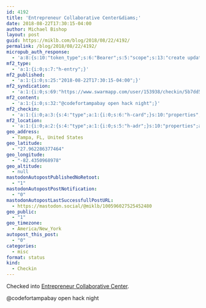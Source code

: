 ```yaml
---
id: 4192
title: 'Entrepreneur Collaborative Center&diams;'
date: 2018-08-22T17:30:15-04:00
author: Michael Bishop
layout: post
guid: https://miklb.com/blog/2018/08/22/4192/
permalink: /blog/2018/08/22/4192/
micropub_auth_response:
  - 'a:8:{s:10:"token_type";s:6:"Bearer";s:5:"scope";s:13:"create update";s:2:"me";s:18:"https://miklb.com/";s:9:"issued_by";s:45:"https://miklb.com/wp-json/indieauth/1.0/token";s:9:"client_id";s:27:"https://ownyourswarm.p3k.io";s:9:"issued_at";i:1534973517;s:4:"user";i:1;s:13:"last_accessed";i:1534973563;}'
mf2_type:
  - 'a:1:{i:0;s:7:"h-entry";}'
mf2_published:
  - 'a:1:{i:0;s:25:"2018-08-22T17:30:15-04:00";}'
mf2_syndication:
  - 'a:1:{i:0;s:69:"https://www.swarmapp.com/user/153938/checkin/5b7dd5e74c30be00241a047c";}'
mf2_content:
  - 'a:1:{i:0;s:32:"@codefortampabay open hack night";}'
mf2_checkin:
  - 'a:1:{i:0;a:3:{s:4:"type";a:1:{i:0;s:6:"h-card";}s:10:"properties";a:7:{s:4:"name";a:1:{i:0;s:33:"Entrepreneur Collaborative Center";}s:3:"url";a:1:{i:0;s:49:"https://foursquare.com/v/54d21d04498ecbdc5f362ece";}s:8:"latitude";a:1:{i:0;d:27.962286377464132;}s:9:"longitude";a:1:{i:0;d:-82.435096897799681;}s:8:"locality";a:1:{i:0;s:5:"Tampa";}s:6:"region";a:1:{i:0;s:2:"FL";}s:12:"country-name";a:1:{i:0;s:13:"United States";}}s:5:"value";s:49:"https://foursquare.com/v/54d21d04498ecbdc5f362ece";}}'
mf2_location:
  - 'a:1:{i:0;a:2:{s:4:"type";a:1:{i:0;s:5:"h-adr";}s:10:"properties";a:5:{s:8:"latitude";a:1:{i:0;d:27.962286377464132;}s:9:"longitude";a:1:{i:0;d:-82.435096897799681;}s:8:"locality";a:1:{i:0;s:5:"Tampa";}s:6:"region";a:1:{i:0;s:2:"FL";}s:12:"country-name";a:1:{i:0;s:13:"United States";}}}}'
geo_address:
  - Tampa, FL, United States
geo_latitude:
  - "27.962286377464"
geo_longitude:
  - "-82.4350968978"
geo_altitude:
  - null
mastodonAutopostPublishedNoRetoot:
  - "1"
mastodonAutopostPostNotification:
  - "0"
mastodonAutopostLastSuccessfullPostURL:
  - https://mastodon.social/@miklb/100596027525452480
geo_public:
  - "1"
geo_timezone:
  - America/New_York
autopost_this_post:
  - "0"
categories:
  - misc
format: status
kind:
  - Checkin
---
```

<p>Checked into <a class="h-card p-location" href="https://foursquare.com/v/54d21d04498ecbdc5f362ece">Entrepreneur Collaborative Center</a>.</p>
<div class="e-content">
@codefortampabay open hack night
</div>
